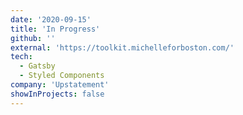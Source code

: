 ```yaml
---
date: '2020-09-15'
title: 'In Progress'
github: ''
external: 'https://toolkit.michelleforboston.com/'
tech:
  - Gatsby
  - Styled Components
company: 'Upstatement'
showInProjects: false
---
```

